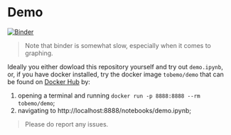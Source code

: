 # Demo
[![Binder](https://mybinder.org/badge_logo.svg)](https://mybinder.org/v2/gh/tobemo/tobemo.github.io/HEAD?labpath=demo.ipynb)<br>
> Note that binder is somewhat slow, especially when it comes to graphing.

Ideally you either dowload this repository yourself and try out `demo.ipynb`, or, if you have docker installed, try the docker image `tobemo/demo` that can be found on [Docker Hub](https://hub.docker.com/r/tobemo/demo/tags) by:
1. opening a terminal and running `docker run -p 8888:8888 --rm tobemo/demo`;
2. navigating to http://localhost:8888/notebooks/demo.ipynb;

> Please do report any issues.
